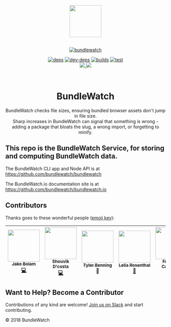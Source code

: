 <div align="center">
  <a href="http://bundlewatch.io">
    <img src="https://cdn.rawgit.com/bundlewatch/bundlewatch.io/master/docs/_assets/logo-large.svg" height="100px">
  </a>
  <br>
  <br>

[![bundlewatch][bundlewatch]][bundlewatch-url]

[![deps][deps]][deps-url]
[![dev-deps][dev-deps]][dev-deps-url]
[![builds][builds]][builds-url]
[![test][test]][test-url]
<br>
<a href="https://github.com/bundlewatch/service/graphs/contributors">
    <img src="https://img.shields.io/github/contributors/bundlewatch/service.svg">
</a>
<a href="https://github.com/bundlewatch/service/blob/master/LICENSE">
    <img src="https://img.shields.io/npm/l/bundlewatch.svg">
</a>

  <br>

  <h1>BundleWatch</h1>
  <p>
    BundleWatch checks file sizes, ensuring bundled browser assets don't jump in file size. <br />
    Sharp increases in BundleWatch can signal that something is wrong - adding a package that bloats the slug, a wrong import, or forgetting to minify.
  </p>
</div>

## This repo is the BundleWatch Service, for storing and computing BundleWatch data.
The BundleWatch CLI app and Node API is at https://github.com/bundlewatch/bundlewatch

The BundleWatch.io documentation site is at https://github.com/bundlewatch/bundlewatch.io


## Contributors

Thanks goes to these wonderful people ([emoji key][emojis]):

| [<img src="https://avatars.githubusercontent.com/u/3534236?v=3" width="100px;"/><br /><sub><b>Jake Bolam</b></sub>](https://github.com/jakebolam)<br />[💻](https://github.com/bundlewatch/bundlewatch/commits?author=jakebolam) | [<img src="https://avatars.githubusercontent.com/u/6020693?v=3" width="100px;"/><br /><sub><b>Shouvik D'costa</b></sub>](https://github.com/sdcosta)<br />[💻](https://github.com/bundlewatch/bundlewatch/commits?author=sdcosta) | [<img src="https://avatars.githubusercontent.com/u/0000000?v=3" width="100px;"/><br /><sub><b>Tyler Benning</b></sub>](https://github.com/)<br />🎨  | [<img src="https://avatars.githubusercontent.com/u/20323414?v=3" width="100px;"/><br /><sub><b>Lelia Rosenthal</b></sub>](https://github.com/leilarosenthal)<br />[📖](https://github.com/bundlewatch/bundlewatch.io/commits?author=leilarosenthal)  | [<img src="https://avatars.githubusercontent.com/u/3876970?v=3" width="100px;"/><br /><sub><b>Francois Campbell</b></sub>](https://github.com/francoiscampbell)<br />[💻](https://github.com/bundlewatch/bundlewatch/commits?author=francoiscampbell)  |
| :---: | :---: | :---: | :---: | :---: |

## Want to Help? Become a Contributor
Contributions of any kind are welcome! [Join us on Slack](https://join.slack.com/t/bundlewatch/shared_invite/enQtMzUwNjYxNTMwMzcyLWE5NGI4MzZjMjM4MTRlYzllOTMwYzIzZWNjM2MyMjBmMzNjNGM0ZGVhODc2YjFkNzIwMzNkYjk3NzE0MjZkOTc) and start contributing.

&copy; 2018 BundleWatch

[bundlewatch]: https://img.shields.io/badge/bundle-watched-blue.svg
[bundlewatch-url]: https://bundlewatch.io

[deps]: https://david-dm.org/bundlewatch/service/status.svg
[deps-url]: https://david-dm.org/bundlewatch/service

[dev-deps]: https://david-dm.org/bundlewatch/service/dev-status.svg
[dev-deps-url]: https://david-dm.org/bundlewatch/service?type=dev

[test]: https://coveralls.io/repos/github/bundlewatch/service/badge.svg?branch=master
[test-url]: https://coveralls.io/github/bundlewatch/service?branch=master

[builds]: https://img.shields.io/circleci/project/github/bundlewatch/service.svg
[builds-url]: https://circleci.com/gh/bundlewatch/service

[emojis]: https://github.com/kentcdodds/all-contributors#emoji-key

